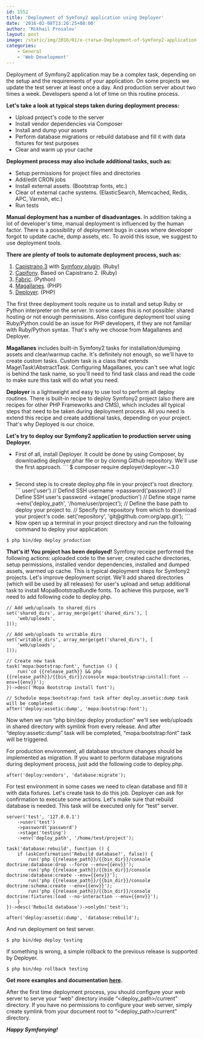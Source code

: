 ```yaml
---
id: 1552
title: 'Deployment of Symfony2 application using Deployer'
date: '2016-02-08T13:26:25+08:00'
author: 'Mikhail Prosalov'
layout: post
image: /static/img/2016/01/к-статье-Deployment-of-Symfony2-application-using-Deployer.jpg
categories:
    - General
    - 'Web Development'
---
```


Deployment of Symfony2 application may be a complex task, depending on the setup and the requirements of your application. On some projects we update the test server at least once a day. And production server about two times a week. Developers spend a lot of time on this routine process.

**Let's take a look at typical steps taken during deployment process:**

- Upload project's code to the server
- Install vendor dependencies via Composer
- Install and dump your assets
- Perform database migrations or rebuild database and fill it with data fixtures for test purposes
- Clear and warm up your cache

**Deployment process may also include additional tasks, such as:**

- Setup permissions for project files and directories
- Add/edit CRON jobs
- Install external assets. (Bootstrap fonts, etc.)
- Clear of external cache systems. (ElasticSearch, Memcached, Redis, APC, Varnish, etc.)
- Run tests

**Manual deployment has a number of disadvantages.** In addition taking a lot of developer's time, manual deployment is influenced by the human factor. There is a possibility of deployment bugs in cases where developer forgot to update cache, dump assets, etc. To avoid this issue, we suggest to use deployment tools.

**There are plenty of tools to automate deployment process, such as:**

1. [Capistrano 3](http://capistranorb.com) with [Symfony plugin](https://github.com/capistrano/symfony/). (Ruby)
2. [Capifony](http://capifony.org). Based on Capistrano 2. (Ruby)
3. [Fabric](http://www.fabfile.org). (Python)
4. [Magallanes](http://magephp.com). (PHP)
5. [Deployer](http://deployer.org). (PHP)

The first three deployment tools require us to install and setup Ruby or Python interpreter on the server. In some cases this is not possible: shared hosting or not enough permissions. Also configure deployment tool using Ruby/Python could be an issue for PHP developers, if they are not familiar with Ruby/Python syntax. That's why we choose from Magallanes and Deployer.

**Magallanes** includes built-in Symfony2 tasks for installation/dumping assets and clear/warmup cache. It's definitely not enough, so we'll have to create custom tasks. Custom task is a class that extends Mage\\Task\\AbstractTask. Configuring Magallanes, you can't see what logic is behind the task name, so you'll need to find task class and read the code to make sure this task will do what you need.

**Deployer** is a lightweight and easy to use tool to perform all deploy routines. There is built-in recipe to deploy Symfony2 project (also there are recipes for other PHP Frameworks and CMS), which includes all typical steps that need to be taken during deployment process. All you need is extend this recipe and create additional tasks, depending on your project. That's why Deployed is our choice.

**Let's try to deploy our Symfony2 application to production server using Deployer.**

- First of all, install Deployer. It could be done by using Composer, by downloading deployer.phar file or by cloning Github repository. We'll use the first approach. ```
    $ composer require deployer/deployer:~3.0
    ```
- Second step is to create deploy.php file in your project's root directory. ```
    <?php
    require 'vendor/deployer/deployer/recipe/symfony.php'; 

    // Define a server for deployment.
    // Let's name it "prod".
    server('prod', '127.0.0.1')
        ->user('user') // Defind SSH username
        ->password('password') // Define SSH user's password
        ->stage('production') // Define stage name
        ->env('deploy_path', '/home/user/project'); // Define the base path to deploy your project to.

    // Specify the repository from which to download your project's code.
    set('repository', 'git@github.com:org/app.git');
    ```
- Now open up a terminal in your project directory and run the following command to deploy your application:

```
$ php bin/dep deploy production
```

**That's it! You project has been deployed!** Symfony receipe performed the following actions: uploaded code to the server, created cache directories, setup permissions, installed vendor dependencies, installed and dumped assets, warmed up cache. This is typical deployment steps for Symfony2 projects. Let's improve deployment script. We'll add shared directories (which will be used by all releases) for user's upload and setup additional task to install MopaBootstrapBundle fonts. To achieve this purpose, we'll need to add following code to deploy.php.

```
// Add web/uploads to shared_dirs
set('shared_dirs', array_merge(get('shared_dirs'), [
    'web/uploads',
]));

// Add web/uploads to writable_dirs
set('writable_dirs', array_merge(get('shared_dirs'), [
    'web/uploads',
]));

// Create new task
task('mopa:bootstrap:font', function () {
    run('cd {{release_path}} && php {{release_path}}/{{bin_dir}}/console mopa:bootstrap:install:font --env={{env}}');
})->desc('Mopa Bootstrap install font');

// Schedule mopa:bootstrap:font task after deploy.assetic:dump task will be completed
after('deploy:assetic:dump', 'mopa:bootstrap:font');
```

Now when we run “php bin/dep deploy production” we'll see web/uploads in shared directory with symlink from every release. And after “deploy:assetic:dump” task will be completed, “mopa:bootstrap:font” task will be triggered.

For production environment, all database structure changes should be implemented as migration. If you want to perform database migrations during deployment process, just add the following code to deploy.php.

```
after('deploy:vendors', 'database:migrate');
```

For test environment in some cases we need to clean database and fill it with data fixtures. Let's create task to do this job. Deployer can ask for confirmation to execute some actions. Let's make sure that rebuild database is needed. This task will be executed only for “test” server.

```
server('test', '127.0.0.1')
    ->user('test')
    ->password('password')
    ->stage('testing')
    ->env('deploy_path', '/home/test/project');

task('database:rebuild', function () {
    if (askConfirmation('Rebuild database?', false)) {
        run('php {{release_path}}/{{bin_dir}}/console doctrine:database:drop --force --env={{env}}');
        run('php {{release_path}}/{{bin_dir}}/console doctrine:database:create --env={{env}}');
        run('php {{release_path}}/{{bin_dir}}/console doctrine:schema:create --env={{env}}');
        run('php {{release_path}}/{{bin_dir}}/console doctrine:fixtures:load --no-interaction --env={{env}}');
    }
})->desc('Rebuild database')->onlyOn('test');

after('deploy:assetic:dump', 'database:rebuild');
```

And run deployment on test server.

```
$ php bin/dep deploy testing
```

If something is wrong, a simple rollback to the previous release is supported by Deployer.

```
$ php bin/dep rollback testing
```

**Get more examples and documentation [here](http://deployer.org/).**

After the first time deployment process, you should configure your web server to serve your “web” directory inside “<deploy_path>/current” directory. If you have no permissions to configure your web server, simply create symlink from your document root to “<deploy_path>/current” directory.

***Happy Symfonying!***
